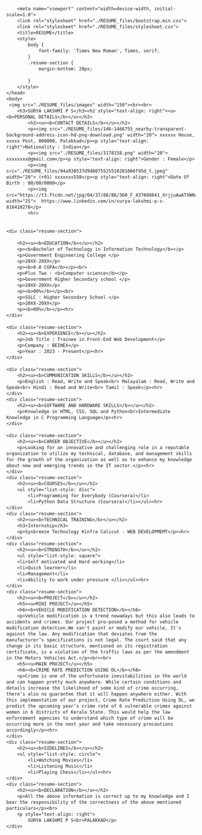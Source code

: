 
<!-- saved from url=(0073)file:///C:/Users/hp/Desktop/BEINEX/Surya%20Lakshmi%20P%20S%20-Resume.html -->
<html lang="en"><head><meta http-equiv="Content-Type" content="text/html; charset=UTF-8">
        
        <meta name="viewport" content="width=device-width, initial-scale=1.0">
        <link rel="stylesheet" href="./RESUME_files/bootstrap.min.css">
        <link rel="stylesheet" href="./RESUME_files/stylesheet.css">
        <title>RESUME</title>
        <style>
            body {
                font-family: 'Times New Roman', Times, serif;
            }
            .resume-section {
                margin-bottom: 20px;
                
            }
        </style>
    </head>
    <body>
     <img src="./RESUME_files/images" width="150"><br><br>
        <h3>SURYA LAKSHMI P S</h3><h2 style="text-align: right"><u><b>PERSONAL DETAILS</b></u></h2>
            <h2><u><b>CONTACT DETAILS</b></u></h2>
            <p><img src="./RESUME_files/146-1466755_nearby-transparent-background-address-icon-hd-png-download.png" width="20"> xxxxxx House, xxxxx Post, 000000, Palakkad</p><p style="text-align: right">Nationality : Indian</p>
            <p><img src="./RESUME_files/3178158.png" width="20"> xxxxxxxx@gmail.com</p><p style="text-align: right">Gender : Female</p>
            <p><img src="./RESUME_files/94a938537d9d8075525510281066f95d_t.jpeg" width="20"> (+91) xxxxxxx558</p><p style="text-align: right">Date Of Birth : 00/00/0000</p>
            <p><img src="https://t3.ftcdn.net/jpg/04/37/88/86/360_F_437888641_XrjjuAwATXWNx10jQurCDaXXJnobhDi4.jpg" width="25">  https://www.linkedin.com/in/surya-lakshmi-p-s-816410278</p>
            <hr>
        
       
    <div class="resume-section">
        
        <h2><u><b>EDUCATION</b></u></h2>
        <p><b>Bachelor of Technology in Information Technology</b></p>
        <p>Government Engineering College </p>
        <p>20XX-20XX</p>
        <p><b>0.0 CGPA</b></p><br>
        <p>Plus Two : <b>Computer science</b></p>
        <p>Government Higher Secondary school </p>
        <p>20XX-20XX</p>
        <p><b>00%</b></p><br>
        <p>SSLC : Higher Secondary School </p>
        <p>20XX-20XX</p>
        <p><b>00%</b></p><hr>
    </div>

    <div class="resume-section">
        <h2><u><b>EXPERIENCE</b></u></h2>
        <p>Job Title : Trainee in Front-End Web Development</p>
        <p>Company : BEINEX</p>
        <p>Year : 2023 - Present</p><hr>
    </div>
    
    <div class="resume-section">
        <h2><u><b>COMMUNICATION SKILLS</b></u></h2>
        <p>English : Read, Write and Speak<br> Malayalam : Read, Write and Speak<br> Hindi : Read and Write<br> Tamil : Speak</p><hr>
    </div>
    <div class="resume-section">
        <h2><u><b>SOFTWARE AND HARDWARE SKILLS</b></u></h2>
        <p>Knowledge in HTML, CSS, SQL and Python<br>Intermediate Knowledge in C Programming Language</p><hr>
    </div>

    <div class="resume-section">
        <h2><u><b>CAREER OBJECTIVE</b></u></h2>
        <p>Looking for an innovative and challenging role in a reputable organization to utilize my technical, database, and management skills for the growth of the organization as well as to enhance my knowledge about new and emerging trends in the IT sector.</p><hr>
    </div>
    <div class="resume-section">
        <h2><u><b>COURSES</b></u></h2>
        <ul style="list-style: disc">
            <li>Programming for Everybody (Coursera)</li>
            <li>Python Data Structure (Coursera)</li></ul><hr>
    </div>
    <div class="resume-section">
        <h2><u><b>TECHNICAL TRAINING</b></u></h2>
        <h3>Internship</h3>
        <p>Sysbreeze Technology Kinfra Calicut - WEB DEVELOPMEMT</p><hr>
    </div>
    <div class="resume-section">
        <h2><u><b>STRENGTH</b></u></h2>
        <ul style="list-style: square">
        <li>Self motivated and Hard working</li>
        <li>Quick learner</li>
        <li>Management</li>
        <li>Ability to work under pressure </li></ul><hr>
    </div>
    <div class="resume-section">
        <h2><u><b>PROJECT</b></u></h2>
        <h5><u>MINI PROJECT</u></h5>
        <h6><b>VEHICLE MODIFICATION DETECTION</b></h6>
        <p>Vehicle modification is a trend nowadays but this also leads to accidents and crimes. Our project pro-posed a method for vehicle modification detection.We can't paint or modify our vehicle, It's against the law. Any modification that deviates from the manufacturer’s specifications is not legal. The court said that any change in its basic structure, mentioned on its registration certificate, is a violation of the traffic laws as per the amendment in the Motors Vehicles Act.</p><br><br>
        <h5><u>MAIN PROJECT</u></h5>
        <h6><b>CRIME RATE PREDICTION USING DL</b></h6>
        <p>Crime is one of the unfortunate inevitabilities in the world and can happen pretty much anywhere. While certain conditions and details increase the likelihood of some kind of crime occurring, there’s also no guarantee that it will happen anywhere either. With this implementation of our project, Crime Rate Prediction Using DL, we predict the upcoming year’s crime rate of 6 vulnerable crimes against women in 6 districts of Kerala State. This would help the law enforcement agencies to understand which type of crime will be occurring more in the next year and take necessary precautions accordingly</p><hr>
    </div>
    <div class="resume-section">
        <h2><u><b>SIDELINES</b></u></h2>
        <ul style="list-style: circle">
            <li>Watching Movies</li>
            <li>Listening Music</li>
            <li>Playing Chess</li></ul><hr>
    </div>
    <div class="resume-section">
        <h2><u><b>DECLARATION</b></u></h2>
        <p>All the above information is correct up to my knowledge and I bear the responsibility of the correctness of the above mentioned particulars</p><br>
        <p style="text-align: right">
            SURYA LAKSHMI P S<br>PALAKKAD</p>
    </div>

</body></html>
